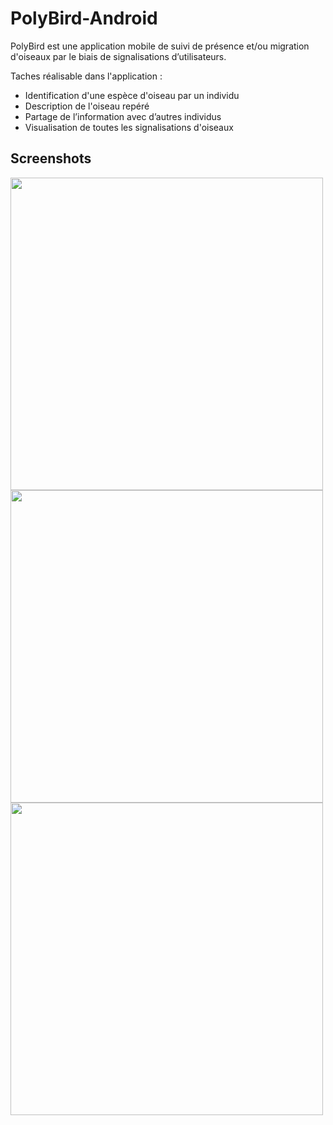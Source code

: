 # PolyBird-Android

PolyBird est une application mobile de suivi de présence et/ou migration d'oiseaux par le biais de signalisations d’utilisateurs.

Taches réalisable dans l'application :
<ul>
  <li>Identification d'une espèce d'oiseau par un individu</li>
  <li>Description de l'oiseau repéré</li>
  <li>Partage de l’information avec d’autres individus</li>
  <li>Visualisation de toutes les signalisations d'oiseaux</li>
</ul>

Screenshots
-----------
<div style={display: flex}>
  <img src="https://i.imgur.com/Y2ucX7o.jpg" height=500  />
  <img src="https://i.imgur.com/7m5t6zL.jpg" height=500 />
  <img src="https://i.imgur.com/PQUCAqZ.jpg" height=500 />
</div>


